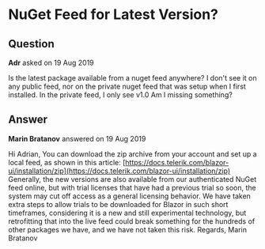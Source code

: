 # NuGet Feed for Latest Version?

## Question

**Adr** asked on 19 Aug 2019

Is the latest package available from a nuget feed anywhere? I don't see it on any public feed, nor on the private nuget feed that was setup when I first installed. In the private feed, I only see v1.0 Am I missing something?

## Answer

**Marin Bratanov** answered on 19 Aug 2019

Hi Adrian, You can download the zip archive from your account and set up a local feed, as shown in this article: [https://docs.telerik.com/blazor-ui/installation/zip](https://docs.telerik.com/blazor-ui/installation/zip) Generally, the new versions are also available from our authenticated NuGet feed online, but with trial licenses that have had a previous trial so soon, the system may cut off access as a general licensing behavior. We have taken extra steps to allow trials to be downloaded for Blazor in such short timeframes, considering it is a new and still experimental technology, but retrofitting that into the live feed could break something for the hundreds of other packages we have, and we have not taken this risk. Regards, Marin Bratanov
